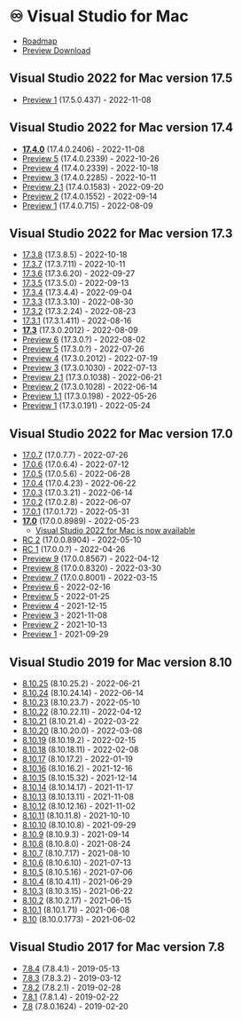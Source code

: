 # ♾️ Visual Studio for Mac

- [Roadmap](https://docs.microsoft.com/en-us/visualstudio/productinfo/mac-roadmap)
- [Preview Download](https://visualstudio.microsoft.com/vs/mac/preview/)

## Visual Studio 2022 for Mac version 17.5

- [Preview 1](https://learn.microsoft.com/en-us/visualstudio/releases/2022/mac-release-notes-preview#17.5.0-pre.1) (17.5.0.437) - 2022-11-08

## Visual Studio 2022 for Mac version 17.4

- **[17.4.0](https://learn.microsoft.com/en-us/visualstudio/releases/2022/mac-release-notes#17.4)** (17.4.0.2406) - 2022-11-08
- [Preview 5](https://docs.microsoft.com/en-us/visualstudio/releases/2022/mac-release-notes-preview#17.4.0-pre.5) (17.4.0.2339) - 2022-10-26
- [Preview 4](https://docs.microsoft.com/en-us/visualstudio/releases/2022/mac-release-notes-preview#17.4.0-pre.4) (17.4.0.2339) - 2022-10-18
- [Preview 3](https://docs.microsoft.com/en-us/visualstudio/releases/2022/mac-release-notes-preview#17.4.0-pre.3) (17.4.0.2285) - 2022-10-11
- [Preview 2.1](https://docs.microsoft.com/en-us/visualstudio/releases/2022/mac-release-notes-preview#17.4.0-pre.2.1) (17.4.0.1583) - 2022-09-20
- [Preview 2](https://docs.microsoft.com/en-us/visualstudio/releases/2022/mac-release-notes-preview#17.4.0-pre.2) (17.4.0.1552) - 2022-09-14
- [Preview 1](https://docs.microsoft.com/en-us/visualstudio/releases/2022/mac-release-notes-preview#17.4.0-pre.1) (17.4.0.715) - 2022-08-09

## Visual Studio 2022 for Mac version 17.3

- [17.3.8](https://docs.microsoft.com/en-us/visualstudio/releases/2022/mac-release-notes#17.3.8) (17.3.8.5) - 2022-10-18
- [17.3.7](https://docs.microsoft.com/en-us/visualstudio/releases/2022/mac-release-notes#17.3.7) (17.3.7.11) - 2022-10-11
- [17.3.6](https://docs.microsoft.com/en-us/visualstudio/releases/2022/mac-release-notes#17.3.6) (17.3.6.20) - 2022-09-27
- [17.3.5](https://docs.microsoft.com/en-us/visualstudio/releases/2022/mac-release-notes#17.3.5) (17.3.5.0) - 2022-09-13
- [17.3.4](https://docs.microsoft.com/en-us/visualstudio/releases/2022/mac-release-notes#17.3.4) (17.3.4.4) - 2022-09-04
- [17.3.3](https://docs.microsoft.com/en-us/visualstudio/releases/2022/mac-release-notes#17.3.3) (17.3.3.10) - 2022-08-30
- [17.3.2](https://docs.microsoft.com/en-us/visualstudio/releases/2022/mac-release-notes#17.3.2) (17.3.2.24) - 2022-08-23
- [17.3.1](https://docs.microsoft.com/en-us/visualstudio/releases/2022/mac-release-notes#17.3.1) (17.3.1.411) - 2022-08-16
- **[17.3](https://docs.microsoft.com/en-us/visualstudio/releases/2022/mac-release-notes#whats-new-in-visual-studio-2022-for-mac-v173)** (17.3.0.2012) - 2022-08-09
- [Preview 6](https://docs.microsoft.com/en-us/visualstudio/releases/2022/mac-release-notes-preview#17.3.0-pre.6) (17.3.0.?) - 2022-08-02
- [Preview 5](https://docs.microsoft.com/en-us/visualstudio/releases/2022/mac-release-notes-preview#17.3.0-pre.5) (17.3.0.?) - 2022-07-26
- [Preview 4](https://docs.microsoft.com/en-us/visualstudio/releases/2022/mac-release-notes-preview#17.3.0-pre.4) (17.3.0.2012) - 2022-07-19
- [Preview 3](https://docs.microsoft.com/en-us/visualstudio/releases/2022/mac-release-notes-preview#17.3.0-pre.3) (17.3.0.1030) - 2022-07-13
- [Preview 2.1](https://docs.microsoft.com/en-us/visualstudio/releases/2022/mac-release-notes-preview#17.3.0-pre.2.1) (17.3.0.1038) - 2022-06-21
- [Preview 2](https://docs.microsoft.com/en-us/visualstudio/releases/2022/mac-release-notes-preview#17.3.0-pre.2) (17.3.0.1028) - 2022-06-14
- [Preview 1.1](https://docs.microsoft.com/en-us/visualstudio/releases/2022/mac-release-notes-preview#17.3.0-pre.1.1) (17.3.0.198) - 2022-05-26
- [Preview 1](https://docs.microsoft.com/en-us/visualstudio/releases/2022/mac-release-notes-preview#17.3.0-pre.1) (17.3.0.191) - 2022-05-24

## Visual Studio 2022 for Mac version 17.0

- [17.0.7](https://docs.microsoft.com/en-us/visualstudio/releases/2022/mac-release-notes#17.0.7) (17.0.7.7) - 2022-07-26
- [17.0.6](https://docs.microsoft.com/en-us/visualstudio/releases/2022/mac-release-notes#17.0.6) (17.0.6.4) - 2022-07-12
- [17.0.5](https://docs.microsoft.com/en-us/visualstudio/releases/2022/mac-release-notes#17.0.5) (17.0.5.6) - 2022-06-28
- [17.0.4](https://docs.microsoft.com/en-us/visualstudio/releases/2022/mac-release-notes#17.0.4) (17.0.4.23) - 2022-06-22
- [17.0.3](https://docs.microsoft.com/en-us/visualstudio/releases/2022/mac-release-notes#17.0.3) (17.0.3.21) - 2022-06-14
- [17.0.2](https://docs.microsoft.com/en-us/visualstudio/releases/2022/mac-release-notes#17.0.2) (17.0.2.8) - 2022-06-07
- [17.0.1](https://docs.microsoft.com/en-us/visualstudio/releases/2022/mac-release-notes#17.0.1) (17.0.1.72) - 2022-05-31
- **[17.0](https://docs.microsoft.com/en-us/visualstudio/releases/2022/mac-release-notes#17.0.0)** (17.0.0.8989) - 2022-05-23
  - [Visual Studio 2022 for Mac is now available](https://devblogs.microsoft.com/visualstudio/visual-studio-2022-for-mac-is-now-available/)
- [RC 2](https://docs.microsoft.com/en-us/visualstudio/releases/2022/mac-release-notes-preview#17.0.0-pre.11) (17.0.0.8904) - 2022-05-10
- [RC 1](https://docs.microsoft.com/en-us/visualstudio/releases/2022/mac-release-notes-preview#17.0.0-pre.10) (17.0.0.?) - 2022-04-26
- [Preview 9](https://docs.microsoft.com/en-us/visualstudio/releases/2022/mac-release-notes-preview#17.0.0-pre.9) (17.0.0.8567) - 2022-04-12
- [Preview 8](https://docs.microsoft.com/en-us/visualstudio/releases/2022/mac-release-notes-preview#17.0.0-pre.8) (17.0.0.8320) - 2022-03-30
- [Preview 7](https://docs.microsoft.com/en-us/visualstudio/releases/2022/mac-release-notes-preview#17.0.0-pre.7) (17.0.0.8001) - 2022-03-15
- [Preview 6](https://docs.microsoft.com/en-us/visualstudio/releases/2022/mac-release-notes-preview#17.0.0-pre.6) - 2022-02-16
- [Preview 5](https://docs.microsoft.com/en-us/visualstudio/releases/2022/mac-release-notes-preview#17.0.0-pre.5) - 2022-01-25
- [Preview 4](https://docs.microsoft.com/en-us/visualstudio/releases/2022/mac-release-notes-preview#17.0.0-pre.4) - 2021-12-15
- [Preview 3](https://docs.microsoft.com/en-us/visualstudio/releases/2022/mac-release-notes-preview#17.0.0-pre.3) - 2021-11-08
- [Preview 2](https://docs.microsoft.com/en-us/visualstudio/releases/2022/mac-release-notes-preview#17.0.0-pre.2) - 2021-10-13
- [Preview 1](https://docs.microsoft.com/en-us/visualstudio/releases/2022/mac-release-notes-preview#17.0.0-pre.1) - 2021-09-29

## Visual Studio 2019 for Mac version 8.10

- [8.10.25](https://docs.microsoft.com/en-us/visualstudio/releasenotes/vs2019-mac-relnotes#8125) (8.10.25.2) - 2022-06-21
- [8.10.24](https://docs.microsoft.com/en-us/visualstudio/releasenotes/vs2019-mac-relnotes#8124) (8.10.24.14) - 2022-06-14
- [8.10.23](https://docs.microsoft.com/en-us/visualstudio/releasenotes/vs2019-mac-relnotes#8123) (8.10.23.7) - 2022-05-10
- [8.10.22](https://docs.microsoft.com/en-us/visualstudio/releasenotes/vs2019-mac-relnotes#8122) (8.10.22.11) - 2022-04-12
- [8.10.21](https://docs.microsoft.com/en-us/visualstudio/releasenotes/vs2019-mac-relnotes#8121) (8.10.21.4) - 2022-03-22
- [8.10.20](https://docs.microsoft.com/en-us/visualstudio/releasenotes/vs2019-mac-relnotes#8120) (8.10.20.0) - 2022-03-08
- [8.10.19](https://docs.microsoft.com/en-us/visualstudio/releasenotes/vs2019-mac-relnotes#8119) (8.10.19.2) - 2022-02-15
- [8.10.18](https://docs.microsoft.com/en-us/visualstudio/releasenotes/vs2019-mac-relnotes#8118) (8.10.18.11) - 2022-02-08
- [8.10.17](https://docs.microsoft.com/en-us/visualstudio/releasenotes/vs2019-mac-relnotes#8117) (8.10.17.2) - 2022-01-19
- [8.10.16](https://docs.microsoft.com/en-us/visualstudio/releasenotes/vs2019-mac-relnotes#8116) (8.10.16.2) - 2021-12-16
- [8.10.15](https://docs.microsoft.com/en-us/visualstudio/releasenotes/vs2019-mac-relnotes#8115) (8.10.15.32) - 2021-12-14
- [8.10.14](https://docs.microsoft.com/en-us/visualstudio/releasenotes/vs2019-mac-relnotes#8114) (8.10.14.17) - 2021-11-17
- [8.10.13](https://docs.microsoft.com/en-us/visualstudio/releasenotes/vs2019-mac-relnotes#8113) (8.10.13.11) - 2021-11-08
- [8.10.12](https://docs.microsoft.com/en-us/visualstudio/releasenotes/vs2019-mac-relnotes#8112) (8.10.12.16) - 2021-11-02
- [8.10.11](https://docs.microsoft.com/en-us/visualstudio/releasenotes/vs2019-mac-relnotes#8111) (8.10.11.8) - 2021-10-10
- [8.10.10](https://docs.microsoft.com/en-us/visualstudio/releasenotes/vs2019-mac-relnotes#8110) (8.10.10.8) - 2021-09-29
- [8.10.9](https://docs.microsoft.com/en-us/visualstudio/releasenotes/vs2019-mac-relnotes#8109) (8.10.9.3) - 2021-09-14
- [8.10.8](https://docs.microsoft.com/en-us/visualstudio/releasenotes/vs2019-mac-relnotes#8108) (8.10.8.0) - 2021-08-24
- [8.10.7](https://docs.microsoft.com/en-us/visualstudio/releasenotes/vs2019-mac-relnotes#8107) (8.10.7.17) - 2021-08-10
- [8.10.6](https://docs.microsoft.com/en-us/visualstudio/releasenotes/vs2019-mac-relnotes#8106) (8.10.6.10) - 2021-07-13
- [8.10.5](https://docs.microsoft.com/en-us/visualstudio/releasenotes/vs2019-mac-relnotes#8105) (8.10.5.16) - 2021-07-06
- [8.10.4](https://docs.microsoft.com/en-us/visualstudio/releasenotes/vs2019-mac-relnotes#8104) (8.10.4.11) - 2021-06-29
- [8.10.3](https://docs.microsoft.com/en-us/visualstudio/releasenotes/vs2019-mac-relnotes#8103) (8.10.3.15) - 2021-06-22
- [8.10.2](https://docs.microsoft.com/en-us/visualstudio/releasenotes/vs2019-mac-relnotes#8102) (8.10.2.17) - 2021-06-15
- [8.10.1](https://docs.microsoft.com/en-us/visualstudio/releasenotes/vs2019-mac-relnotes#8101) (8.10.1.71) - 2021-06-08
- [8.10](https://docs.microsoft.com/en-us/visualstudio/releasenotes/vs2019-mac-relnotes#rtw) (8.10.0.1773) - 2021-06-02

## Visual Studio 2017 for Mac version 7.8

- [7.8.4](https://docs.microsoft.com/en-us/visualstudio/releasenotes/vs2017-mac-relnotes#7.8.4) (7.8.4.1) - 2019-05-13
- [7.8.3](https://docs.microsoft.com/en-us/visualstudio/releasenotes/vs2017-mac-relnotes#7.8.3) (7.8.3.2) - 2019-03-12
- [7.8.2](https://docs.microsoft.com/en-us/visualstudio/releasenotes/vs2017-mac-relnotes#7.8.2) (7.8.2.1) - 2019-02-28
- [7.8.1](https://docs.microsoft.com/en-us/visualstudio/releasenotes/vs2017-mac-relnotes#7.8.1) (7.8.1.4) - 2019-02-22
- [7.8](https://docs.microsoft.com/en-us/visualstudio/releasenotes/vs2017-mac-relnotes#7.8) (7.8.0.1624) - 2019-02-20

